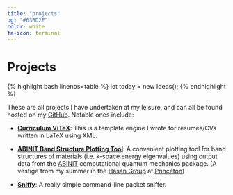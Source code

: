 ```yaml
---
title: "projects"
bg: "#63BD2F"
color: white
fa-icon: terminal
---
```


# Projects

{% highlight bash linenos=table %}
let today = new Ideas();
{% endhighlight %}

These are all projects I have undertaken at my leisure, and can all be found
hosted on my [GitHub](https://github.com/muhammadkhan). Notable ones include:

* [**Curriculum ViTeX**](https://github.com/muhammadkhan/Curriculum-ViTeX): This
is a template engine I wrote for resumes/CVs written in LaTeX using XML.

* [**ABINIT Band Structure Plotting Tool**](https://github.com/muhammadkhan/Abinit-BandStructure-Plotting): A convenient plotting tool for band structures of
materials (i.e. k-space energy eigenvalues) using output data from the
[ABINIT](http://www.abinit.org) computational quantum mechanics package. (A
vestige from my summer in the [Hasan Group](http://physics.princeton.edu/zahidhasangroup/) at [Princeton](http://www.princeton.edu))

* [**Sniffy**](https://github.com/muhammadkhan/Sniffy): A really simple command-line
packet sniffer.